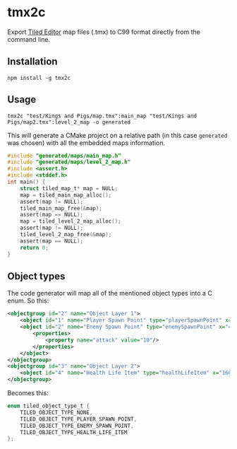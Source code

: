 # tmx2c

Export [Tiled Editor](https://thorbjorn.itch.io/tiled) map files (.tmx) to C99 format directly from the command line.

## Installation

```
npm install -g tmx2c
```

## Usage

```
tmx2c "test/Kings and Pigs/map.tmx":main_map "test/Kings and Pigs/map2.tmx":level_2_map -o generated
```

This will generate a CMake project on a relative path (in this case `generated` was chosen) with all the embedded maps information.

```c
#include "generated/maps/main_map.h"
#include "generated/maps/level_2_map.h"
#include <assert.h>
#include <stddef.h>
int main() {
    struct tiled_map_t* map = NULL;
    map = tiled_main_map_alloc();
    assert(map != NULL);
    tiled_main_map_free(&map);
    assert(map == NULL);
    map = tiled_level_2_map_alloc();
    assert(map != NULL);
    tiled_level_2_map_free(&map);
    assert(map == NULL);
    return 0;
}
```

## Object types

The code generator will map all of the mentioned object types into a C enum. So this:

```xml
<objectgroup id="2" name="Object Layer 1">
    <object id="1" name="Player Spawn Point" type="playerSpawnPoint" x="512" y="288" width="32" height="32"/>
    <object id="2" name="Enemy Spawn Point" type="enemySpawnPoint" x="480" y="576" width="32" height="32">
        <properties>
            <property name="attack" value="10"/>
        </properties>
    </object>
</objectgroup>
<objectgroup id="3" name="Object Layer 2">
    <object id="4" name="Health Life Item" type="healthLifeItem" x="160" y="576" width="32" height="32"/>
</objectgroup>
```

Becomes this:

```c
enum tiled_object_type_t {
    TILED_OBJECT_TYPE_NONE,
    TILED_OBJECT_TYPE_PLAYER_SPAWN_POINT,
    TILED_OBJECT_TYPE_ENEMY_SPAWN_POINT,
    TILED_OBJECT_TYPE_HEALTH_LIFE_ITEM
};
```
